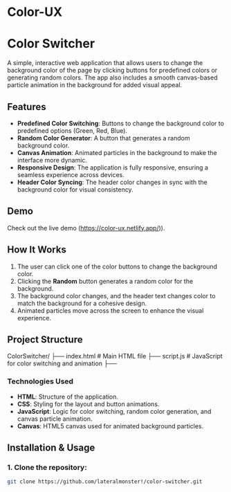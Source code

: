 # Color-UX
# Color Switcher

A simple, interactive web application that allows users to change the background color of the page by clicking buttons for predefined colors or generating random colors. The app also includes a smooth canvas-based particle animation in the background for added visual appeal.

## Features

- **Predefined Color Switching**: Buttons to change the background color to predefined options (Green, Red, Blue).
- **Random Color Generator**: A button that generates a random background color.
- **Canvas Animation**: Animated particles in the background to make the interface more dynamic.
- **Responsive Design**: The application is fully responsive, ensuring a seamless experience across devices.
- **Header Color Syncing**: The header color changes in sync with the background color for visual consistency.

## Demo

Check out the live demo (https://color-ux.netlify.app/)).

## How It Works

1. The user can click one of the color buttons to change the background color.
2. Clicking the **Random** button generates a random color for the background.
3. The background color changes, and the header text changes color to match the background for a cohesive design.
4. Animated particles move across the screen to enhance the visual experience.

## Project Structure
ColorSwitcher/ ├── index.html # Main HTML file ├── script.js # JavaScript for color switching and animation ├── 

### Technologies Used

- **HTML**: Structure of the application.
- **CSS**: Styling for the layout and button animations.
- **JavaScript**: Logic for color switching, random color generation, and canvas particle animation.
- **Canvas**: HTML5 canvas used for animated background particles.

## Installation & Usage

### 1. Clone the repository:
```bash
git clone https://github.com/lateralmonster!/color-switcher.git


